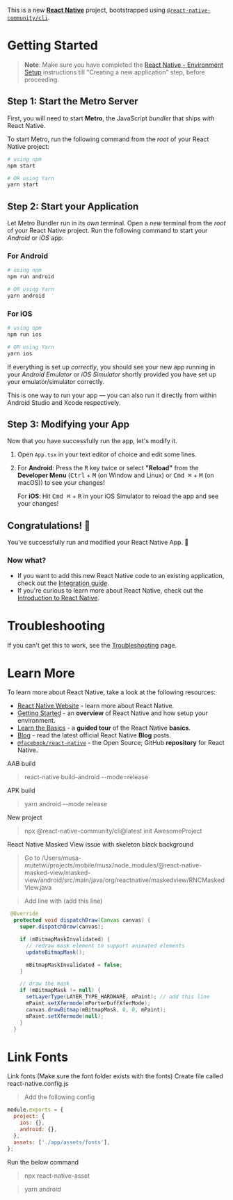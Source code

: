 This is a new [**React Native**](https://reactnative.dev) project, bootstrapped using [`@react-native-community/cli`](https://github.com/react-native-community/cli).

# Getting Started

> **Note**: Make sure you have completed the [React Native - Environment Setup](https://reactnative.dev/docs/environment-setup) instructions till "Creating a new application" step, before proceeding.

## Step 1: Start the Metro Server

First, you will need to start **Metro**, the JavaScript _bundler_ that ships _with_ React Native.

To start Metro, run the following command from the _root_ of your React Native project:

```bash
# using npm
npm start

# OR using Yarn
yarn start
```

## Step 2: Start your Application

Let Metro Bundler run in its _own_ terminal. Open a _new_ terminal from the _root_ of your React Native project. Run the following command to start your _Android_ or _iOS_ app:

### For Android

```bash
# using npm
npm run android

# OR using Yarn
yarn android
```

### For iOS

```bash
# using npm
npm run ios

# OR using Yarn
yarn ios
```

If everything is set up _correctly_, you should see your new app running in your _Android Emulator_ or _iOS Simulator_ shortly provided you have set up your emulator/simulator correctly.

This is one way to run your app — you can also run it directly from within Android Studio and Xcode respectively.

## Step 3: Modifying your App

Now that you have successfully run the app, let's modify it.

1. Open `App.tsx` in your text editor of choice and edit some lines.
2. For **Android**: Press the <kbd>R</kbd> key twice or select **"Reload"** from the **Developer Menu** (<kbd>Ctrl</kbd> + <kbd>M</kbd> (on Window and Linux) or <kbd>Cmd ⌘</kbd> + <kbd>M</kbd> (on macOS)) to see your changes!

   For **iOS**: Hit <kbd>Cmd ⌘</kbd> + <kbd>R</kbd> in your iOS Simulator to reload the app and see your changes!

## Congratulations! :tada:

You've successfully run and modified your React Native App. :partying_face:

### Now what?

- If you want to add this new React Native code to an existing application, check out the [Integration guide](https://reactnative.dev/docs/integration-with-existing-apps).
- If you're curious to learn more about React Native, check out the [Introduction to React Native](https://reactnative.dev/docs/getting-started).

# Troubleshooting

If you can't get this to work, see the [Troubleshooting](https://reactnative.dev/docs/troubleshooting) page.

# Learn More

To learn more about React Native, take a look at the following resources:

- [React Native Website](https://reactnative.dev) - learn more about React Native.
- [Getting Started](https://reactnative.dev/docs/environment-setup) - an **overview** of React Native and how setup your environment.
- [Learn the Basics](https://reactnative.dev/docs/getting-started) - a **guided tour** of the React Native **basics**.
- [Blog](https://reactnative.dev/blog) - read the latest official React Native **Blog** posts.
- [`@facebook/react-native`](https://github.com/facebook/react-native) - the Open Source; GitHub **repository** for React Native.

AAB build

> react-native build-android --mode=release

APK build

> yarn android --mode release

New project

> npx @react-native-community/cli@latest init AwesomeProject

React Native Masked View issue with skeleton black background

> Go to /Users/musa-mutetwi/projects/mobile/musx/node_modules/@react-native-masked-view/masked-view/android/src/main/java/org/reactnative/maskedview/RNCMaskedView.java

> Add line with (add this line)

```java
 @Override
  protected void dispatchDraw(Canvas canvas) {
    super.dispatchDraw(canvas);

    if (mBitmapMaskInvalidated) {
      // redraw mask element to support animated elements
      updateBitmapMask();

      mBitmapMaskInvalidated = false;
    }

    // draw the mask
    if (mBitmapMask != null) {
      setLayerType(LAYER_TYPE_HARDWARE, mPaint); // add this line
      mPaint.setXfermode(mPorterDuffXferMode);
      canvas.drawBitmap(mBitmapMask, 0, 0, mPaint);
      mPaint.setXfermode(null);
    }
  }
```

# Link Fonts

Link fonts (Make sure the font folder exists with the fonts)
Create file called react-native.config.js

> Add the following config

```javascript
module.exports = {
  project: {
    ios: {},
    android: {},
  },
  assets: ['./app/assets/fonts'],
};
```

Run the below command

> npx react-native-asset

> yarn android
